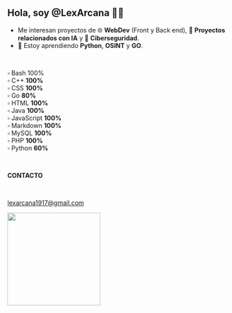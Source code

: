 ## Hola, soy @LexArcana 👋🏻

- Me interesan proyectos de 🌐 **WebDev** (Front y Back end), 🤖 **Proyectos relacionados con IA** y 🦹 **Ciberseguridad**.
- 🧠 Estoy aprendiendo **Python**, **OSINT** y **GO**. 

<br>


  
▫️ Bash 100%<br>
▫️ C++ **100%**<br>
▫️ CSS **100%**<br>
▫️ Go **80%**<br>
▫️ HTML **100%**<br>
▫️ Java **100%**<br>
▫️ JavaScript **100%**<br>
▫️ Markdown **100%**<br>
▫️ MySQL **100%**<br>
▫️ PHP **100%**<br>
▫️ Python **60%**<br>



<br>

**CONTACTO**

<br>

<lexarcana1917@gmail.com>

<img src="https://i.imgur.com/u7IedtY.jpeg" width=auto height=210px>


<!---
LexArcana/LexArcana is a ✨ special ✨ repository because its `README.md` (this file) appears on your GitHub profile.
You can click the Preview link to take a look at your changes.
--->
